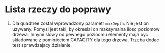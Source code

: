 # Lista rzeczy do poprawy
1. Dla quadtree zostal wprowadzony parametr `maxDepth`. Nie jest on uzywany. Pomysl jest taki, by okreslal on maksymalna ilosc poziomow drzewa. Innymi slowy od pewnego pozioomu elementy maja byc skladowane z pominieciem CAPACITY dla tego drzewa. Trzeba dodac test sprawdzajacy dzialanie.